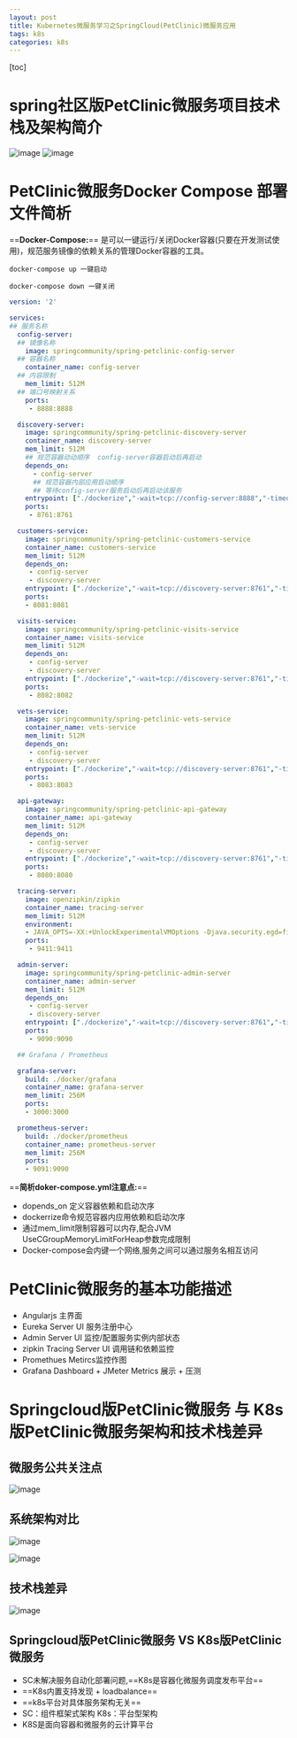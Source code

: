 ```yaml
---
layout: post
title: Kubernetes微服务学习之SpringCloud(PetClinic)微服务应用
tags: k8s
categories: k8s
---
```

[toc]
# spring社区版PetClinic微服务项目技术栈及架构简介
![image](http://oss.longmarch.work/k8s-1-1.png)
![image](http://oss.longmarch.work/k8s-1-2.png)

# PetClinic微服务Docker Compose 部署文件简析
==**Docker-Compose:**==
是可以一键运行/关闭Docker容器(只要在开发测试使用)，规范服务镜像的依赖关系的管理Docker容器的工具。

    docker-compose up 一键启动

    docker-compose down 一键关闭
```yaml
version: '2'

services:
## 服务名称
  config-server:
  ## 镜像名称
    image: springcommunity/spring-petclinic-config-server
  ## 容器名称  
    container_name: config-server
  ## 内容限制    
    mem_limit: 512M
  ## 端口号映射关系    
    ports:
     - 8888:8888

  discovery-server:
    image: springcommunity/spring-petclinic-discovery-server
    container_name: discovery-server
    mem_limit: 512M
    ## 规范容器动动顺序  config-server容器启动后再启动
    depends_on:
      - config-server
      ## 规范容器内部应用启动顺序
      ## 等待config-server服务启动后再启动该服务 
    entrypoint: ["./dockerize","-wait=tcp://config-server:8888","-timeout=60s","--","java", "-XX:+UnlockExperimentalVMOptions", "-XX:+UseCGroupMemoryLimitForHeap", "-Djava.security.egd=file:/dev/./urandom","-jar","/app.jar"]
    ports:
     - 8761:8761

  customers-service:
    image: springcommunity/spring-petclinic-customers-service
    container_name: customers-service
    mem_limit: 512M
    depends_on:
     - config-server
     - discovery-server
    entrypoint: ["./dockerize","-wait=tcp://discovery-server:8761","-timeout=60s","--","java", "-XX:+UnlockExperimentalVMOptions", "-XX:+UseCGroupMemoryLimitForHeap", "-Djava.security.egd=file:/dev/./urandom","-jar","/app.jar"]
    ports:
    - 8081:8081

  visits-service:
    image: springcommunity/spring-petclinic-visits-service
    container_name: visits-service
    mem_limit: 512M
    depends_on:
     - config-server
     - discovery-server
    entrypoint: ["./dockerize","-wait=tcp://discovery-server:8761","-timeout=60s","--","java", "-XX:+UnlockExperimentalVMOptions", "-XX:+UseCGroupMemoryLimitForHeap", "-Djava.security.egd=file:/dev/./urandom","-jar","/app.jar"]
    ports:
     - 8082:8082

  vets-service:
    image: springcommunity/spring-petclinic-vets-service
    container_name: vets-service
    mem_limit: 512M
    depends_on:
     - config-server
     - discovery-server
    entrypoint: ["./dockerize","-wait=tcp://discovery-server:8761","-timeout=60s","--","java", "-XX:+UnlockExperimentalVMOptions", "-XX:+UseCGroupMemoryLimitForHeap", "-Djava.security.egd=file:/dev/./urandom","-jar","/app.jar"]
    ports:
     - 8083:8083

  api-gateway:
    image: springcommunity/spring-petclinic-api-gateway
    container_name: api-gateway
    mem_limit: 512M
    depends_on:
     - config-server
     - discovery-server
    entrypoint: ["./dockerize","-wait=tcp://discovery-server:8761","-timeout=60s","--","java", "-XX:+UnlockExperimentalVMOptions", "-XX:+UseCGroupMemoryLimitForHeap", "-Djava.security.egd=file:/dev/./urandom","-jar","/app.jar"]
    ports:
     - 8080:8080

  tracing-server:
    image: openzipkin/zipkin
    container_name: tracing-server
    mem_limit: 512M
    environment:
    - JAVA_OPTS=-XX:+UnlockExperimentalVMOptions -Djava.security.egd=file:/dev/./urandom
    ports:
     - 9411:9411

  admin-server:
    image: springcommunity/spring-petclinic-admin-server
    container_name: admin-server
    mem_limit: 512M
    depends_on:
     - config-server
     - discovery-server
    entrypoint: ["./dockerize","-wait=tcp://discovery-server:8761","-timeout=60s","--","java", "-XX:+UnlockExperimentalVMOptions", "-XX:+UseCGroupMemoryLimitForHeap", "-Djava.security.egd=file:/dev/./urandom","-jar","/app.jar"]
    ports:
     - 9090:9090

  ## Grafana / Prometheus

  grafana-server:
    build: ./docker/grafana
    container_name: grafana-server
    mem_limit: 256M
    ports:
    - 3000:3000

  prometheus-server:
    build: ./docker/prometheus
    container_name: prometheus-server
    mem_limit: 256M
    ports:
    - 9091:9090

```

==**简析doker-compose.yml注意点:**==

- dopends_on 定义容器依赖和启动次序
- dockerrize命令规范容器内应用依赖和启动次序
- 通过mem_limit限制容器可以内存,配合JVM UseCGroupMemoryLimitForHeap参数完成限制
- Docker-compose会内键一个网络,服务之间可以通过服务名相互访问

# PetClinic微服务的基本功能描述
- Angularjs 主界面
- Eureka Server UI 服务注册中心
- Admin Server UI 监控/配置服务实例内部状态
- zipkin Tracing Server UI 调用链和依赖监控
- Promethues Metircs监控作图
- Grafana Dashboard + JMeter Metrics 展示 + 压测


# Springcloud版PetClinic微服务 与 K8s版PetClinic微服务架构和技术栈差异

## 微服务公共关注点
![image](http://oss.longmarch.work/k8s-1-3.png)

## 系统架构对比

![image](http://oss.longmarch.work/k8s-1-4.png)

![image](http://oss.longmarch.work/k8s-1-7.png)

## 技术栈差异

![image](http://oss.longmarch.work/k8s-1-6.png)

## Springcloud版PetClinic微服务 VS K8s版PetClinic微服务
- SC未解决服务自动化部署问题,==K8s是容器化微服务调度发布平台==
- ==K8s内置支持发现 + loadbalance==
- ==k8s平台对具体服务架构无关==
- SC：组件框架式架构 K8s：平台型架构
- K8S是面向容器和微服务的云计算平台




